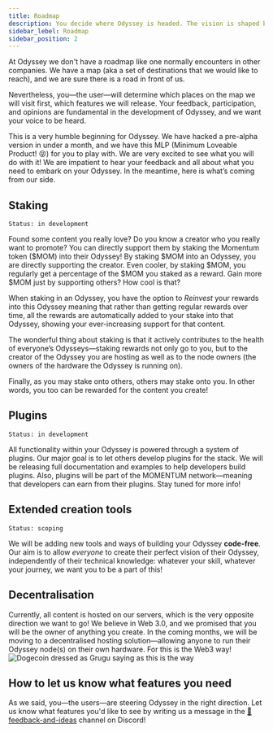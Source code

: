 ```yaml
---
title: Roadmap
description: You decide where Odyssey is headed. The vision is shaped by the community. Find out where we are headed and how to get involved.
sidebar_lebel: Roadmap
sidebar_position: 2
---
```

At Odyssey we don't have a roadmap like one normally encounters in other companies. We have a map (aka a set of destinations that we would like to reach), and we are sure there is a road in front of us.

Nevertheless, you—the user—will determine which places on the map we will visit first, which features we will release. Your feedback, participation, and opinions are fundamental in the development of Odyssey, and we want your voice to be heard.

This is a very humble beginning for Odyssey. We have hacked a pre-alpha version in under a month, and we have this MLP (Minimum Loveable Product! 😝) for you to play with. We are very excited to see what you will do with it! We are impatient to hear your feedback and all about what you need to embark on your Odyssey. In the meantime, here is what’s coming from our side.
## Staking
`Status: in development`

Found some content you really love? Do you know a creator who you really want to promote? You can directly support them by staking the Momentum token ($MOM) into their Odyssey! By staking $MOM into an Odyssey, you are directly supporting the creator. Even cooler, by staking $MOM, you regularly get a percentage of the $MOM you staked as a reward. Gain more $MOM just by supporting others? How cool is that?

When staking in an Odyssey, you have the option to *Reinvest* your rewards into this Odyssey meaning that rather than getting regular rewards over time, all the rewards are automatically added to your stake into that Odyssey, showing your ever-increasing support for that content. 

The wonderful thing about staking is that it actively contributes to the health of everyone’s Odysseys—staking rewards not only go to you, but to the creator of the Odyssey you are hosting as well as to the node owners (the owners of the hardware the Odyssey is running on).

Finally, as you may stake onto others, others may stake onto you. In other words, you too can be rewarded for the content you create!
## Plugins
`Status: in development`

All functionality within your Odyssey is powered through a system of plugins. Our major goal is to let others develop plugins for the stack. We will be releasing full documentation and examples to help developers build plugins. Also, plugins will be part of the MOMENTUM network—meaning that developers can earn from their plugins. Stay tuned for more info!
## Extended creation tools
`Status: scoping`

We will be adding new tools and ways of building your Odyssey **code-free**. Our aim is to allow *everyone* to create their perfect vision of their Odyssey, independently of their technical knowledge: whatever your skill, whatever your journey, we want you to be a part of this!
## Decentralisation
Currently, all content is hosted on our servers, which is the very opposite direction we want to go! We believe in Web 3.0, and we promised that you will be the owner of anything you create. In the coming months, we will be moving to a decentralised hosting solution—allowing anyone to run their Odyssey node(s) on their own hardware. For this is the Web3 way!<br />
![Dogecoin dressed as Grugu saying as this is the way](https://media.giphy.com/media/ovoSTOyTon8I9xTvKF/giphy.gif 'Dogecoin this is the way gif')
## How to let us know what features you need
As we said, you—the users—are steering Odyssey in the right direction. Let us know what features you'd like to see by writing us a message in the [📩feedback-and-ideas](https://discordapp.com/channels/667280778731978753/882278744956473344) channel on Discord!